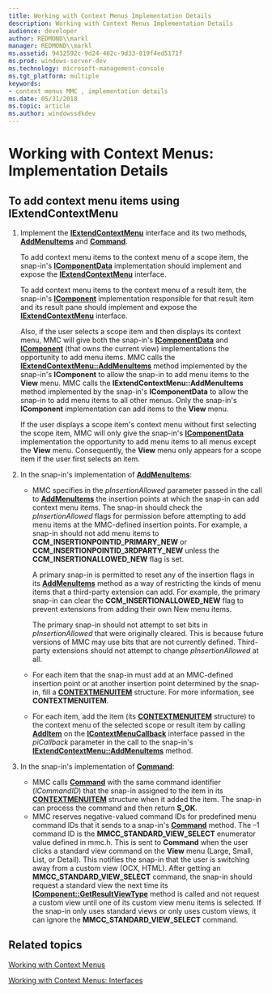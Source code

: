 ```yaml
---
title: Working with Context Menus Implementation Details
description: Working with Context Menus Implementation Details
audience: developer
author: REDMOND\\markl
manager: REDMOND\\markl
ms.assetid: 9432592c-9d24-462c-9d33-819f4ed5171f
ms.prod: windows-server-dev
ms.technology: microsoft-management-console
ms.tgt_platform: multiple
keywords:
- context menus MMC , implementation details
ms.date: 05/31/2018
ms.topic: article
ms.author: windowssdkdev
---
```


# Working with Context Menus: Implementation Details

## To add context menu items using IExtendContextMenu

1.  Implement the [**IExtendContextMenu**](/windows/win32/Mmc/nn-mmc-iextendcontextmenu?branch=master) interface and its two methods, [**AddMenuItems**](/windows/win32/Mmc/nf-mmc-iextendcontextmenu-addmenuitems?branch=master) and [**Command**](/windows/win32/Mmc/nf-mmc-iextendcontextmenu-command?branch=master).

    To add context menu items to the context menu of a scope item, the snap-in's [**IComponentData**](/windows/win32/Mmc/nn-mmc-icomponentdata?branch=master) implementation should implement and expose the [**IExtendContextMenu**](/windows/win32/Mmc/nn-mmc-iextendcontextmenu?branch=master) interface.

    To add context menu items to the context menu of a result item, the snap-in's [**IComponent**](/windows/win32/Mmc/ns-wmidata-_msmcaevent_pcicomponenterror?branch=master) implementation responsible for that result item and its result pane should implement and expose the [**IExtendContextMenu**](/windows/win32/Mmc/nn-mmc-iextendcontextmenu?branch=master) interface.

    Also, if the user selects a scope item and then displays its context menu, MMC will give both the snap-in's [**IComponentData**](/windows/win32/Mmc/nn-mmc-icomponentdata?branch=master) and [**IComponent**](/windows/win32/Mmc/ns-wmidata-_msmcaevent_pcicomponenterror?branch=master) (that owns the current view) implementations the opportunity to add menu items. MMC calls the [**IExtendContextMenu::AddMenuItems**](/windows/win32/Mmc/nf-mmc-iextendcontextmenu-addmenuitems?branch=master) method implemented by the snap-in's **IComponent** to allow the snap-in to add menu items to the **View** menu. MMC calls the **IExtendContextMenu::AddMenuItems** method implemented by the snap-in's **IComponentData** to allow the snap-in to add menu items to all other menus. Only the snap-in's **IComponent** implementation can add items to the **View** menu.

    If the user displays a scope item's context menu without first selecting the scope item, MMC will only give the snap-in's [**IComponentData**](/windows/win32/Mmc/nn-mmc-icomponentdata?branch=master) implementation the opportunity to add menu items to all menus except the **View** menu. Consequently, the **View** menu only appears for a scope item if the user first selects an item.

2.  In the snap-in's implementation of [**AddMenuItems**](/windows/win32/Mmc/nf-mmc-iextendcontextmenu-addmenuitems?branch=master):

    -   MMC specifies in the *pInsertionAllowed* parameter passed in the call to [**AddMenuItems**](/windows/win32/Mmc/nf-mmc-iextendcontextmenu-addmenuitems?branch=master) the insertion points at which the snap-in can add context menu items. The snap-in should check the *pInsertionAllowed* flags for permission before attempting to add menu items at the MMC-defined insertion points. For example, a snap-in should not add menu items to **CCM\_INSERTIONPOINTID\_PRIMARY\_NEW** or **CCM\_INSERTIONPOINTID\_3RDPARTY\_NEW** unless the **CCM\_INSERTIONALLOWED\_NEW** flag is set.

        A primary snap-in is permitted to reset any of the insertion flags in its [**AddMenuItems**](/windows/win32/Mmc/nf-mmc-iextendcontextmenu-addmenuitems?branch=master) method as a way of restricting the kinds of menu items that a third-party extension can add. For example, the primary snap-in can clear the **CCM\_INSERTIONALLOWED\_NEW** flag to prevent extensions from adding their own New menu items.

        The primary snap-in should not attempt to set bits in *pInsertionAllowed* that were originally cleared. This is because future versions of MMC may use bits that are not currently defined. Third-party extensions should not attempt to change *pInsertionAllowed* at all.

    -   For each item that the snap-in must add at an MMC-defined insertion point or at another insertion point determined by the snap-in, fill a [**CONTEXTMENUITEM**](/windows/win32/Mmc/ns-mmc-_contextmenuitem?branch=master) structure. For more information, see **CONTEXTMENUITEM**.
    -   For each item, add the item (its [**CONTEXTMENUITEM**](/windows/win32/Mmc/ns-mmc-_contextmenuitem?branch=master) structure) to the context menu of the selected scope or result item by calling [**AddItem**](/windows/win32/Mmc/nf-mmc-icontextmenucallback-additem?branch=master) on the [**IContextMenuCallback**](/windows/win32/Mmc/nn-mmc-icontextmenucallback?branch=master) interface passed in the *piCallback* parameter in the call to the snap-in's [**IExtendContextMenu::AddMenuItems**](/windows/win32/Mmc/nf-mmc-iextendcontextmenu-addmenuitems?branch=master) method.

3.  In the snap-in's implementation of [**Command**](/windows/win32/Mmc/nf-mmc-iextendcontextmenu-command?branch=master):

    -   MMC calls [**Command**](/windows/win32/Mmc/nf-mmc-iextendcontextmenu-command?branch=master) with the same command identifier (*lCommandID*) that the snap-in assigned to the item in its [**CONTEXTMENUITEM**](/windows/win32/Mmc/ns-mmc-_contextmenuitem?branch=master) structure when it added the item. The snap-in can process the command and then return **S\_OK**.
    -   MMC reserves negative-valued command IDs for predefined menu command IDs that it sends to a snap-in's [**Command**](/windows/win32/Mmc/nf-mmc-iextendcontextmenu-command?branch=master) method. The –1 command ID is the **MMCC\_STANDARD\_VIEW\_SELECT** enumerator value defined in mmc.h. This is sent to **Command** when the user clicks a standard view command on the **View** menu (Large, Small, List, or Detail). This notifies the snap-in that the user is switching away from a custom view (OCX, HTML). After getting an **MMCC\_STANDARD\_VIEW\_SELECT** command, the snap-in should request a standard view the next time its [**IComponent::GetResultViewType**](/windows/win32/Mmc/nf-mmc-icomponent-getresultviewtype?branch=master) method is called and not request a custom view until one of its custom view menu items is selected. If the snap-in only uses standard views or only uses custom views, it can ignore the **MMCC\_STANDARD\_VIEW\_SELECT** command.

## Related topics

<dl> <dt>

[Working with Context Menus](working-with-context-menus.md)
</dt> <dt>

[Working with Context Menus: Interfaces](working-with-context-menus-interfaces.md)
</dt> </dl>

 

 




